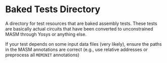 # Baked Tests Directory

A directory for test resources that are baked assembly tests. These tests
are basically actual circuits that have been converted to unconstrained MASM
through Yosys or anything else.

If your test depends on some input data files (very likely), ensure the paths
in the MASM annotations are correct (e.g., use relative addresses or preprocess
all `MEMINIT` annotations)